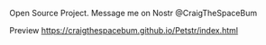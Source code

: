 Open Source Project. Message me on Nostr @CraigTheSpaceBum 

Preview
https://craigthespacebum.github.io/Petstr/index.html
